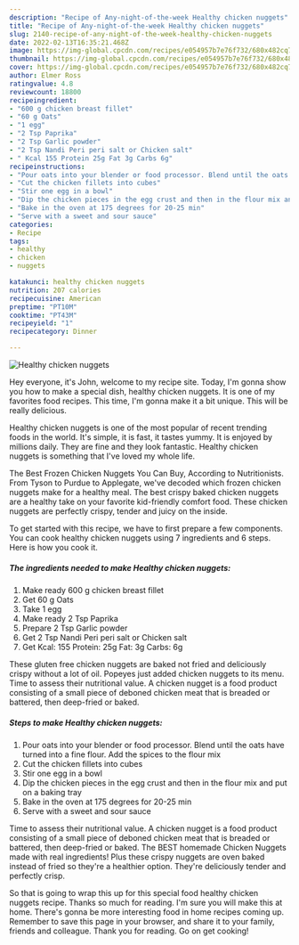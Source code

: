 ```yaml
---
description: "Recipe of Any-night-of-the-week Healthy chicken nuggets"
title: "Recipe of Any-night-of-the-week Healthy chicken nuggets"
slug: 2140-recipe-of-any-night-of-the-week-healthy-chicken-nuggets
date: 2022-02-13T16:35:21.468Z
image: https://img-global.cpcdn.com/recipes/e054957b7e76f732/680x482cq70/healthy-chicken-nuggets-recipe-main-photo.jpg
thumbnail: https://img-global.cpcdn.com/recipes/e054957b7e76f732/680x482cq70/healthy-chicken-nuggets-recipe-main-photo.jpg
cover: https://img-global.cpcdn.com/recipes/e054957b7e76f732/680x482cq70/healthy-chicken-nuggets-recipe-main-photo.jpg
author: Elmer Ross
ratingvalue: 4.8
reviewcount: 18800
recipeingredient:
- "600 g chicken breast fillet"
- "60 g Oats"
- "1 egg"
- "2 Tsp Paprika"
- "2 Tsp Garlic powder"
- "2 Tsp Nandi Peri peri salt or Chicken salt"
- " Kcal 155 Protein 25g Fat 3g Carbs 6g"
recipeinstructions:
- "Pour oats into your blender or food processor. Blend until the oats have turned into a fine flour. Add the spices to the flour mix"
- "Cut the chicken fillets into cubes"
- "Stir one egg in a bowl"
- "Dip the chicken pieces in the egg crust and then in the flour mix and put on a baking tray"
- "Bake in the oven at 175 degrees for 20-25 min"
- "Serve with a sweet and sour sauce"
categories:
- Recipe
tags:
- healthy
- chicken
- nuggets

katakunci: healthy chicken nuggets 
nutrition: 207 calories
recipecuisine: American
preptime: "PT10M"
cooktime: "PT43M"
recipeyield: "1"
recipecategory: Dinner

---
```



![Healthy chicken nuggets](https://img-global.cpcdn.com/recipes/e054957b7e76f732/680x482cq70/healthy-chicken-nuggets-recipe-main-photo.jpg)

Hey everyone, it's John, welcome to my recipe site. Today, I'm gonna show you how to make a special dish, healthy chicken nuggets. It is one of my favorites food recipes. This time, I'm gonna make it a bit unique. This will be really delicious.

Healthy chicken nuggets is one of the most popular of recent trending foods in the world. It's simple, it is fast, it tastes yummy. It is enjoyed by millions daily. They are fine and they look fantastic. Healthy chicken nuggets is something that I've loved my whole life.

The Best Frozen Chicken Nuggets You Can Buy, According to Nutritionists. From Tyson to Purdue to Applegate, we've decoded which frozen chicken nuggets make for a healthy meal. The best crispy baked chicken nuggets are a healthy take on your favorite kid-friendly comfort food. These chicken nuggets are perfectly crispy, tender and juicy on the inside.


To get started with this recipe, we have to first prepare a few components. You can cook healthy chicken nuggets using 7 ingredients and 6 steps. Here is how you cook it.

<!--inarticleads1-->

##### The ingredients needed to make Healthy chicken nuggets:

1. Make ready 600 g chicken breast fillet
1. Get 60 g Oats
1. Take 1 egg
1. Make ready 2 Tsp Paprika
1. Prepare 2 Tsp Garlic powder
1. Get 2 Tsp Nandi Peri peri salt or Chicken salt
1. Get  Kcal: 155 Protein: 25g Fat: 3g Carbs: 6g


These gluten free chicken nuggets are baked not fried and deliciously crispy without a lot of oil. Popeyes just added chicken nuggets to its menu. Time to assess their nutritional value. A chicken nugget is a food product consisting of a small piece of deboned chicken meat that is breaded or battered, then deep-fried or baked. 

<!--inarticleads2-->

##### Steps to make Healthy chicken nuggets:

1. Pour oats into your blender or food processor. Blend until the oats have turned into a fine flour. Add the spices to the flour mix
1. Cut the chicken fillets into cubes
1. Stir one egg in a bowl
1. Dip the chicken pieces in the egg crust and then in the flour mix and put on a baking tray
1. Bake in the oven at 175 degrees for 20-25 min
1. Serve with a sweet and sour sauce


Time to assess their nutritional value. A chicken nugget is a food product consisting of a small piece of deboned chicken meat that is breaded or battered, then deep-fried or baked. The BEST homemade Chicken Nuggets made with real ingredients! Plus these crispy nuggets are oven baked instead of fried so they're a healthier option. They're deliciously tender and perfectly crisp. 

So that is going to wrap this up for this special food healthy chicken nuggets recipe. Thanks so much for reading. I'm sure you will make this at home. There's gonna be more interesting food in home recipes coming up. Remember to save this page in your browser, and share it to your family, friends and colleague. Thank you for reading. Go on get cooking!
